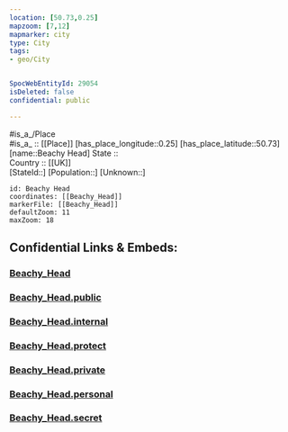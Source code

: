 ```yaml
---
location: [50.73,0.25] 
mapzoom: [7,12] 
mapmarker: city 
type: City
tags:
- geo/City


SpocWebEntityId: 29054
isDeleted: false
confidential: public

---
```

#is_a_/Place  
#is_a_ :: [[Place]] 
[has_place_longitude::0.25] 
[has_place_latitude::50.73] 
[name::Beachy Head] 
State ::  
Country :: [[UK]]  
[StateId::] 
[Population::] 
[Unknown::] 


```leaflet
id: Beachy Head
coordinates: [[Beachy_Head]] 
markerFile: [[Beachy_Head]] 
defaultZoom: 11 
maxZoom: 18
```


## Confidential Links & Embeds: 

### [Beachy_Head](/_Standards/Earth/Continent/Europe/Europe~North/UK/England/Regions~England/South_East_England/Sussex~East/City/Beachy_Head.md) 

### [Beachy_Head.public](/_public/Earth/Continent/Europe/Europe~North/UK/England/Regions~England/South_East_England/Sussex~East/City/Beachy_Head.public.md) 

### [Beachy_Head.internal](/_internal/Earth/Continent/Europe/Europe~North/UK/England/Regions~England/South_East_England/Sussex~East/City/Beachy_Head.internal.md) 

### [Beachy_Head.protect](/_protect/Earth/Continent/Europe/Europe~North/UK/England/Regions~England/South_East_England/Sussex~East/City/Beachy_Head.protect.md) 

### [Beachy_Head.private](/_private/Earth/Continent/Europe/Europe~North/UK/England/Regions~England/South_East_England/Sussex~East/City/Beachy_Head.private.md) 

### [Beachy_Head.personal](/_personal/Earth/Continent/Europe/Europe~North/UK/England/Regions~England/South_East_England/Sussex~East/City/Beachy_Head.personal.md) 

### [Beachy_Head.secret](/_secret/Earth/Continent/Europe/Europe~North/UK/England/Regions~England/South_East_England/Sussex~East/City/Beachy_Head.secret.md)

